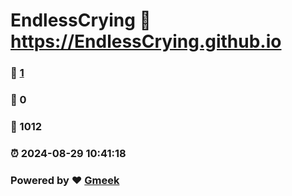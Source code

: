 # EndlessCrying :link: https://EndlessCrying.github.io 
### :page_facing_up: [1](https://EndlessCrying.github.io/tag.html) 
### :speech_balloon: 0 
### :hibiscus: 1012 
### :alarm_clock: 2024-08-29 10:41:18 
### Powered by :heart: [Gmeek](https://github.com/Meekdai/Gmeek)
